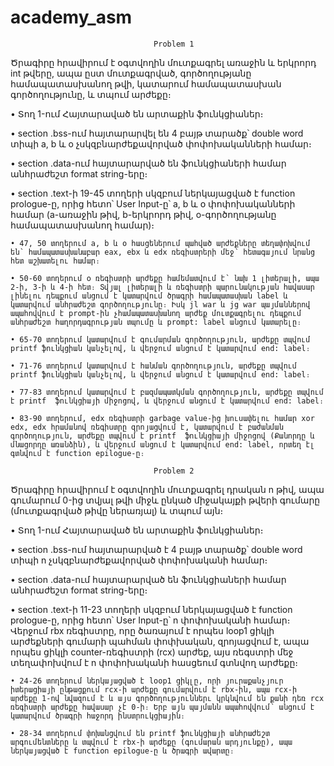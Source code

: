 # academy_asm
                                    Problem 1
Ծրագիրը հրավիրում է օգտվողին մուտքագրել առաջին և երկրորդ int թվերը, ապա ըստ մուտքագրված, գործողությանը համապատասխանող թվի, կատարում համապատասխան գործողությունը, և տպում արժեքը։
                                    
• Տող 1-ում Հայտարաված են արտաքին ֆունկցիաներ։

• section .bss-ում հայտարարվել են 4 բայթ տարածք՝ double word տիպի a, b և o չսկզբնարժեքավորված փոփոխականների համար։

• section .data-ում հայտարարված են ֆունկցիաների համար անհրաժեշտ format string-երը։

• section .text-ի 19-45 տողերի սկզբում ներկայացված է function prologue-ը, որից հետո՝ User Input-ը՝ a, b և օ փոփոխականների համար (a-առաջին թիվ, b-երկրորդ թիվ, o-գործողությանը համապատասխանող համար)։ 

    • 47, 50 տողերում a, b և o հասցեներում պահված արժեքները տեղափոխվում են՝ համապատասխանաբար eax, ebx և edx ռեգիստրերի մեջ՝ հետագայում նրանց հետ աշխատելու համար։

    • 50-60 տողերում o ռեգիստրի արժեքը համեմատվում է՝ նախ 1 լիտերալի, ապա 2-ի, 3-ի և 4-ի հետ։ Տվյալ լիտերալի և ռեգիստրի պարունակության հավասար լինելու դեպքում անցում է կատարվում ծրագրի համապատասխան label և կատարվում անհրաժեշտ գործողությունը։ Իսկ jl war և jg war պայմաններով ապահովվում է prompt-ին չհամապատասխանող արժեք մուտքագրելու դեպքում անհրաժեշտ հաղորդագրության տպումը և prompt: label անցում կատարելը։

    • 65-70 տողերում կատարվում է գումարման գործողություն, արժեքը տպվում printf ֆունկցիան կանչելով, և վերջում անցում է կատարվում end: label։

    • 71-76 տողերում կատարվում է հանման գործողություն, արժեքը տպվում printf ֆունկցիան կանչելով, և վերջում անցում է կատարվում end: label։

    • 77-83 տողերում կատարվում է բազմապատկման գործողություն, արժեքը տպվում է printf  ֆունկցիայի միջոցով, և վերջում անցում է կատարվում end: label։

    • 83-90 տողերում, edx ռեգիստրի garbage value-ից խուսափելու համար xor edx, edx հրամանով ռեգիստրը զրոյացվում է, կատարվում է բաժանման գործողություն, արժեքը տպվում է printf  ֆունկցիայի միջոցով (Քանորդը և մնացորդը առանձին), և վերջում անցում է կատարվում end: label, որտեղ էլ գտնվում է function epilogue-ը։

                                    Problem 2
                                
Ծրագիրը հրավիրում է օգտվողին մուտքագրել դրական n թիվ, ապա գումարում 0-ից տվյալ թվի միջև ընկած միջակայքի թվերի գումարը (մուտքագրված թիվը ներառյալ) և տպում այն։

• Տող 1-ում Հայտարաված են արտաքին ֆունկցիաներ։

• section .bss-ում հայտարարված է 4 բայթ տարածք՝ double word տիպի n չսկզբնարժեքավորված փոփոխականի համար։

• section .data-ում հայտարարված են ֆունկցիաների համար անհրաժեշտ format string-երը։

• section .text-ի 11-23 տողերի սկզբում ներկայացված է function prologue-ը, որից հետո՝ User Input-ը՝ n փոփոխականի համար։ Վերջում rbx ռեգիստրը, որը ծառայում է որպես loop1 ցիկլի արժեքների գումարի պահման փոփխական, զրոյացվում է, ապա որպես ցիկլի counter-ռեգիստրի (rcx) արժեք, այս ռեգստրի մեջ տեղափոխվում է n փոփոխականի հասցեում գտնվող արժեքը։

    • 24-26 տողերում ներկայացված է loop1 ցիկլը, որի յուրաքանչյուր իտերացիայի ընթացքում rcx-ի արժեքը գումարվում է rbx֊ին, ապա rcx-ի արժեքը 1-ով նվազում է և այս գործողություններւ կրկնվում են քանի դեռ rcx ռեգիստրի արժեքը հավասար չէ 0-ի։ Երբ այն պայմանն ապահովվում՝ անցում է կատարվում ծրագրի հաջորդ ինստրուկցիային։
    
    • 28-34 տողերում փոխանցվում են printf ֆունկցիայի անհրաժեշտ արգումենտները և տպվում է rbx-ի արժեքը (գումարան արդյունքը), ապա ներկայացված է function epilogue-ը և ծրագրի ավարտը։
